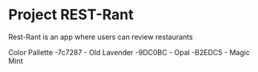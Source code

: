# Project REST-Rant

Rest-Rant is an app where users can review restaurants

Color Pallette
-7c7287 - Old Lavender
-9DC0BC - Opal
-B2EDC5 - Magic Mint
